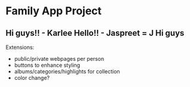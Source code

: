 # Family App Project
Hi guys!! - Karlee
Hello!! - Jaspreet = J
Hi guys
----------------------
Extensions:
- public/private webpages per person
- buttons to enhance styling
- albums/categories/highlights for collection
- color change?
